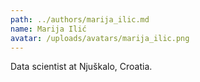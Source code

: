 ```yaml
---
path: ../authors/marija_ilic.md
name: Marija Ilić
avatar: /uploads/avatars/marija_ilic.png
---
```


Data scientist at Njuškalo, Croatia.
